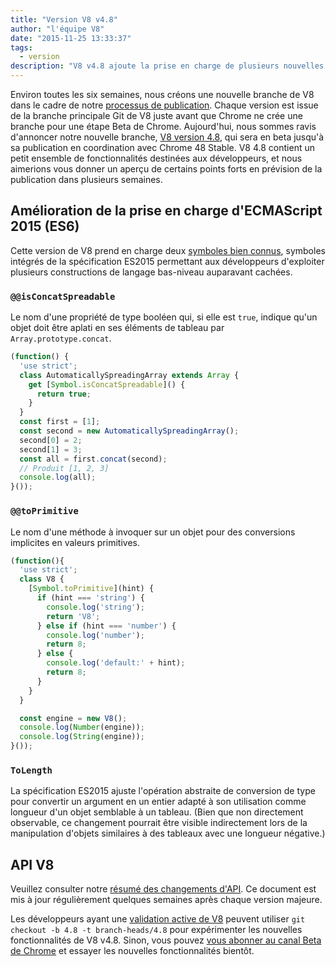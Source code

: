 ```yaml
---
title: "Version V8 v4.8"
author: "l'équipe V8"
date: "2015-11-25 13:33:37"
tags: 
  - version
description: "V8 v4.8 ajoute la prise en charge de plusieurs nouvelles fonctionnalités du langage ES2015."
---
```

Environ toutes les six semaines, nous créons une nouvelle branche de V8 dans le cadre de notre [processus de publication](/docs/release-process). Chaque version est issue de la branche principale Git de V8 juste avant que Chrome ne crée une branche pour une étape Beta de Chrome. Aujourd'hui, nous sommes ravis d'annoncer notre nouvelle branche, [V8 version 4.8](https://chromium.googlesource.com/v8/v8.git/+log/branch-heads/4.8), qui sera en beta jusqu'à sa publication en coordination avec Chrome 48 Stable. V8 4.8 contient un petit ensemble de fonctionnalités destinées aux développeurs, et nous aimerions vous donner un aperçu de certains points forts en prévision de la publication dans plusieurs semaines.

<!--truncate-->
## Amélioration de la prise en charge d'ECMAScript 2015 (ES6)

Cette version de V8 prend en charge deux [symboles bien connus](https://developer.mozilla.org/en-US/docs/Web/JavaScript/Reference/Global_Objects/Symbol#Well-known_symbols), symboles intégrés de la spécification ES2015 permettant aux développeurs d'exploiter plusieurs constructions de langage bas-niveau auparavant cachées.

### `@@isConcatSpreadable`

Le nom d'une propriété de type booléen qui, si elle est `true`, indique qu'un objet doit être aplati en ses éléments de tableau par `Array.prototype.concat`.

```js
(function() {
  'use strict';
  class AutomaticallySpreadingArray extends Array {
    get [Symbol.isConcatSpreadable]() {
      return true;
    }
  }
  const first = [1];
  const second = new AutomaticallySpreadingArray();
  second[0] = 2;
  second[1] = 3;
  const all = first.concat(second);
  // Produit [1, 2, 3]
  console.log(all);
}());
```

### `@@toPrimitive`

Le nom d'une méthode à invoquer sur un objet pour des conversions implicites en valeurs primitives.

```js
(function(){
  'use strict';
  class V8 {
    [Symbol.toPrimitive](hint) {
      if (hint === 'string') {
        console.log('string');
        return 'V8';
      } else if (hint === 'number') {
        console.log('number');
        return 8;
      } else {
        console.log('default:' + hint);
        return 8;
      }
    }
  }

  const engine = new V8();
  console.log(Number(engine));
  console.log(String(engine));
}());
```

### `ToLength`

La spécification ES2015 ajuste l'opération abstraite de conversion de type pour convertir un argument en un entier adapté à son utilisation comme longueur d'un objet semblable à un tableau. (Bien que non directement observable, ce changement pourrait être visible indirectement lors de la manipulation d'objets similaires à des tableaux avec une longueur négative.)

## API V8

Veuillez consulter notre [résumé des changements d'API](https://docs.google.com/document/d/1g8JFi8T_oAE_7uAri7Njtig7fKaPDfotU6huOa1alds/edit). Ce document est mis à jour régulièrement quelques semaines après chaque version majeure.

Les développeurs ayant une [validation active de V8](https://v8.dev/docs/source-code#using-git) peuvent utiliser `git checkout -b 4.8 -t branch-heads/4.8` pour expérimenter les nouvelles fonctionnalités de V8 v4.8. Sinon, vous pouvez [vous abonner au canal Beta de Chrome](https://www.google.com/chrome/browser/beta.html) et essayer les nouvelles fonctionnalités bientôt.
